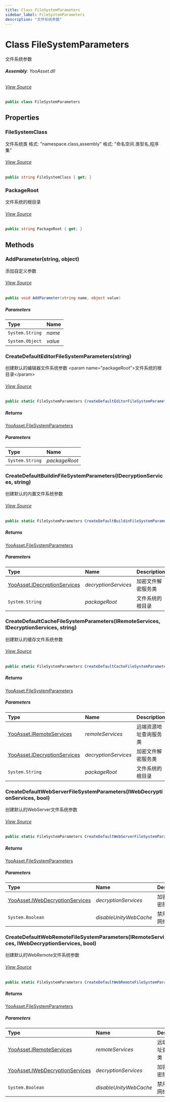 ```yaml
---
title: Class FileSystemParameters
sidebar_label: FileSystemParameters
description: "文件系统参数"
---
```

# Class FileSystemParameters
文件系统参数

###### **Assembly**: YooAsset.dll
###### [View Source](https://github.com/tuyoogame/YooAsset-Samples.git/blob/main/Assets/YooAsset/Runtime/FileSystem/FileSystemParameters.cs#L9)
```csharp title="Declaration"
public class FileSystemParameters
```
## Properties
### FileSystemClass
文件系统类
格式: "namespace.class,assembly"
格式: "命名空间.类型名,程序集"
###### [View Source](https://github.com/tuyoogame/YooAsset-Samples.git/blob/main/Assets/YooAsset/Runtime/FileSystem/FileSystemParameters.cs#L18)
```csharp title="Declaration"
public string FileSystemClass { get; }
```
### PackageRoot
文件系统的根目录
###### [View Source](https://github.com/tuyoogame/YooAsset-Samples.git/blob/main/Assets/YooAsset/Runtime/FileSystem/FileSystemParameters.cs#L23)
```csharp title="Declaration"
public string PackageRoot { get; }
```
## Methods
### AddParameter(string, object)
添加自定义参数
###### [View Source](https://github.com/tuyoogame/YooAsset-Samples.git/blob/main/Assets/YooAsset/Runtime/FileSystem/FileSystemParameters.cs#L35)
```csharp title="Declaration"
public void AddParameter(string name, object value)
```

##### Parameters

| Type | Name |
|:--- |:--- |
| `System.String` | *name* |
| `System.Object` | *value* |

### CreateDefaultEditorFileSystemParameters(string)
创建默认的编辑器文件系统参数
&lt;param name="packageRoot"&gt;文件系统的根目录&lt;/param&gt;
###### [View Source](https://github.com/tuyoogame/YooAsset-Samples.git/blob/main/Assets/YooAsset/Runtime/FileSystem/FileSystemParameters.cs#L74)
```csharp title="Declaration"
public static FileSystemParameters CreateDefaultEditorFileSystemParameters(string packageRoot)
```

##### Returns

[YooAsset.FileSystemParameters](../YooAsset/FileSystemParameters.md)

##### Parameters

| Type | Name |
|:--- |:--- |
| `System.String` | *packageRoot* |

### CreateDefaultBuildinFileSystemParameters(IDecryptionServices, string)
创建默认的内置文件系统参数
###### [View Source](https://github.com/tuyoogame/YooAsset-Samples.git/blob/main/Assets/YooAsset/Runtime/FileSystem/FileSystemParameters.cs#L86)
```csharp title="Declaration"
public static FileSystemParameters CreateDefaultBuildinFileSystemParameters(IDecryptionServices decryptionServices = null, string packageRoot = null)
```

##### Returns

[YooAsset.FileSystemParameters](../YooAsset/FileSystemParameters.md)

##### Parameters

| Type | Name | Description |
|:--- |:--- |:--- |
| [YooAsset.IDecryptionServices](../YooAsset/IDecryptionServices.md) | *decryptionServices* | 加密文件解密服务类 |
| `System.String` | *packageRoot* | 文件系统的根目录 |

### CreateDefaultCacheFileSystemParameters(IRemoteServices, IDecryptionServices, string)
创建默认的缓存文件系统参数
###### [View Source](https://github.com/tuyoogame/YooAsset-Samples.git/blob/main/Assets/YooAsset/Runtime/FileSystem/FileSystemParameters.cs#L100)
```csharp title="Declaration"
public static FileSystemParameters CreateDefaultCacheFileSystemParameters(IRemoteServices remoteServices, IDecryptionServices decryptionServices = null, string packageRoot = null)
```

##### Returns

[YooAsset.FileSystemParameters](../YooAsset/FileSystemParameters.md)

##### Parameters

| Type | Name | Description |
|:--- |:--- |:--- |
| [YooAsset.IRemoteServices](../YooAsset/IRemoteServices.md) | *remoteServices* | 远端资源地址查询服务类 |
| [YooAsset.IDecryptionServices](../YooAsset/IDecryptionServices.md) | *decryptionServices* | 加密文件解密服务类 |
| `System.String` | *packageRoot* | 文件系统的根目录 |

### CreateDefaultWebServerFileSystemParameters(IWebDecryptionServices, bool)
创建默认的WebServer文件系统参数
###### [View Source](https://github.com/tuyoogame/YooAsset-Samples.git/blob/main/Assets/YooAsset/Runtime/FileSystem/FileSystemParameters.cs#L114)
```csharp title="Declaration"
public static FileSystemParameters CreateDefaultWebServerFileSystemParameters(IWebDecryptionServices decryptionServices = null, bool disableUnityWebCache = false)
```

##### Returns

[YooAsset.FileSystemParameters](../YooAsset/FileSystemParameters.md)

##### Parameters

| Type | Name | Description |
|:--- |:--- |:--- |
| [YooAsset.IWebDecryptionServices](../YooAsset/IWebDecryptionServices.md) | *decryptionServices* | 加密文件解密服务类 |
| `System.Boolean` | *disableUnityWebCache* | 禁用Unity的网络缓存 |

### CreateDefaultWebRemoteFileSystemParameters(IRemoteServices, IWebDecryptionServices, bool)
创建默认的WebRemote文件系统参数
###### [View Source](https://github.com/tuyoogame/YooAsset-Samples.git/blob/main/Assets/YooAsset/Runtime/FileSystem/FileSystemParameters.cs#L129)
```csharp title="Declaration"
public static FileSystemParameters CreateDefaultWebRemoteFileSystemParameters(IRemoteServices remoteServices, IWebDecryptionServices decryptionServices = null, bool disableUnityWebCache = false)
```

##### Returns

[YooAsset.FileSystemParameters](../YooAsset/FileSystemParameters.md)

##### Parameters

| Type | Name | Description |
|:--- |:--- |:--- |
| [YooAsset.IRemoteServices](../YooAsset/IRemoteServices.md) | *remoteServices* | 远端资源地址查询服务类 |
| [YooAsset.IWebDecryptionServices](../YooAsset/IWebDecryptionServices.md) | *decryptionServices* | 加密文件解密服务类 |
| `System.Boolean` | *disableUnityWebCache* | 禁用Unity的网络缓存 |

